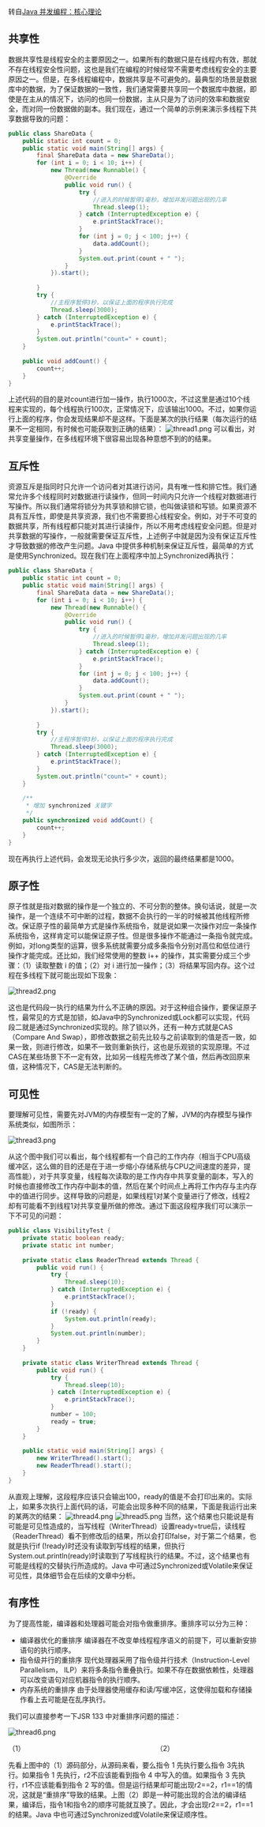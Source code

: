 转自[Java 并发编程：核心理论](https://www.cnblogs.com/paddix/p/5374810.html)

## 共享性

数据共享性是线程安全的主要原因之一。如果所有的数据只是在线程内有效，那就不存在线程安全性问题，这也是我们在编程的时候经常不需要考虑线程安全的主要原因之一。但是，在多线程编程中，数据共享是不可避免的。最典型的场景是数据库中的数据，为了保证数据的一致性，我们通常需要共享同一个数据库中数据，即使是在主从的情况下，访问的也同一份数据，主从只是为了访问的效率和数据安全，而对同一份数据做的副本。我们现在，通过一个简单的示例来演示多线程下共享数据导致的问题：

``` java
public class ShareData {
    public static int count = 0;
    public static void main(String[] args) {
        final ShareData data = new ShareData();
        for (int i = 0; i < 10; i++) {
            new Thread(new Runnable() {
                @Override
                public void run() {
                    try {
                        //进入的时候暂停1毫秒，增加并发问题出现的几率
                        Thread.sleep(1);
                    } catch (InterruptedException e) {
                        e.printStackTrace();
                    }
                    for (int j = 0; j < 100; j++) {
                        data.addCount();
                    }
                    System.out.print(count + " ");
                }
            }).start();
 
        }
        try {
            //主程序暂停3秒，以保证上面的程序执行完成
            Thread.sleep(3000);
        } catch (InterruptedException e) {
            e.printStackTrace();
        }
        System.out.println("count=" + count);
    }
 
    public void addCount() {
        count++;
    }
}
```

上述代码的目的是对count进行加一操作，执行1000次，不过这里是通过10个线程来实现的，每个线程执行100次，正常情况下，应该输出1000。不过，如果你运行上面的程序，你会发现结果却不是这样。下面是某次的执行结果（每次运行的结果不一定相同，有时候也可能获取到正确的结果）：
![thread1.png](/docs/concurrent/thread1.png)
可以看出，对共享变量操作，在多线程环境下很容易出现各种意想不到的的结果。

## 互斥性

资源互斥是指同时只允许一个访问者对其进行访问，具有唯一性和排它性。我们通常允许多个线程同时对数据进行读操作，但同一时间内只允许一个线程对数据进行写操作。所以我们通常将锁分为共享锁和排它锁，也叫做读锁和写锁。如果资源不具有互斥性，即使是共享资源，我们也不需要担心线程安全。例如，对于不可变的数据共享，所有线程都只能对其进行读操作，所以不用考虑线程安全问题。但是对共享数据的写操作，一般就需要保证互斥性，上述例子中就是因为没有保证互斥性才导致数据的修改产生问题。Java 中提供多种机制来保证互斥性，最简单的方式是使用Synchronized。现在我们在上面程序中加上Synchronized再执行：
``` java
public class ShareData {
    public static int count = 0;
    public static void main(String[] args) {
        final ShareData data = new ShareData();
        for (int i = 0; i < 10; i++) {
            new Thread(new Runnable() {
                @Override
                public void run() {
                    try {
                        //进入的时候暂停1毫秒，增加并发问题出现的几率
                        Thread.sleep(1);
                    } catch (InterruptedException e) {
                        e.printStackTrace();
                    }
                    for (int j = 0; j < 100; j++) {
                        data.addCount();
                    }
                    System.out.print(count + " ");
                }
            }).start();
 
        }
        try {
            //主程序暂停3秒，以保证上面的程序执行完成
            Thread.sleep(3000);
        } catch (InterruptedException e) {
            e.printStackTrace();
        }
        System.out.println("count=" + count);
    }
 
    /**
     * 增加 synchronized 关键字
     */
    public synchronized void addCount() {
        count++;
    }
}
```
现在再执行上述代码，会发现无论执行多少次，返回的最终结果都是1000。

## 原子性

原子性就是指对数据的操作是一个独立的、不可分割的整体。换句话说，就是一次操作，是一个连续不可中断的过程，数据不会执行的一半的时候被其他线程所修改。保证原子性的最简单方式是操作系统指令，就是说如果一次操作对应一条操作系统指令，这样肯定可以能保证原子性。但是很多操作不能通过一条指令就完成。例如，对long类型的运算，很多系统就需要分成多条指令分别对高位和低位进行操作才能完成。还比如，我们经常使用的整数 i++ 的操作，其实需要分成三个步骤：（1）读取整数 i 的值；（2）对 i 进行加一操作；（3）将结果写回内存。这个过程在多线程下就可能出现如下现象：

![thread2.png](/docs/concurrent/thread2.png)

这也是代码段一执行的结果为什么不正确的原因。对于这种组合操作，要保证原子性，最常见的方式是加锁，如Java中的Synchronized或Lock都可以实现，代码段二就是通过Synchronized实现的。除了锁以外，还有一种方式就是CAS（Compare And Swap），即修改数据之前先比较与之前读取到的值是否一致，如果一致，则进行修改，如果不一致则重新执行，这也是乐观锁的实现原理。不过CAS在某些场景下不一定有效，比如另一线程先修改了某个值，然后再改回原来值，这种情况下，CAS是无法判断的。

## 可见性

要理解可见性，需要先对JVM的内存模型有一定的了解，JVM的内存模型与操作系统类似，如图所示：

![thread3.png](/docs/concurrent/thread3.png)

从这个图中我们可以看出，每个线程都有一个自己的工作内存（相当于CPU高级缓冲区，这么做的目的还是在于进一步缩小存储系统与CPU之间速度的差异，提高性能），对于共享变量，线程每次读取的是工作内存中共享变量的副本，写入的时候也直接修改工作内存中副本的值，然后在某个时间点上再将工作内存与主内存中的值进行同步。这样导致的问题是，如果线程1对某个变量进行了修改，线程2却有可能看不到线程1对共享变量所做的修改。通过下面这段程序我们可以演示一下不可见的问题：
``` java
public class VisibilityTest {
    private static boolean ready;
    private static int number;
 
    private static class ReaderThread extends Thread {
        public void run() {
            try {
                Thread.sleep(10);
            } catch (InterruptedException e) {
                e.printStackTrace();
            }
            if (!ready) {
                System.out.println(ready);
            }
            System.out.println(number);
        }
    }
 
    private static class WriterThread extends Thread {
        public void run() {
            try {
                Thread.sleep(10);
            } catch (InterruptedException e) {
                e.printStackTrace();
            }
            number = 100;
            ready = true;
        }
    }
 
    public static void main(String[] args) {
        new WriterThread().start();
        new ReaderThread().start();
    }
}
```
从直观上理解，这段程序应该只会输出100，ready的值是不会打印出来的。实际上，如果多次执行上面代码的话，可能会出现多种不同的结果，下面是我运行出来的某两次的结果：
![thread4.png](/docs/concurrent/thread4.png)
![thread5.png](/docs/concurrent/thread5.png)
当然，这个结果也只能说是有可能是可见性造成的，当写线程（WriterThread）设置ready=true后，读线程（ReaderThread）看不到修改后的结果，所以会打印false，对于第二个结果，也就是执行if (!ready)时还没有读取到写线程的结果，但执行System.out.println(ready)时读取到了写线程执行的结果。不过，这个结果也有可能是线程的交替执行所造成的。Java 中可通过Synchronized或Volatile来保证可见性，具体细节会在后续的文章中分析。

## 有序性

为了提高性能，编译器和处理器可能会对指令做重排序。重排序可以分为三种：

* 编译器优化的重排序
编译器在不改变单线程程序语义的前提下，可以重新安排语句的执行顺序。
* 指令级并行的重排序
现代处理器采用了指令级并行技术（Instruction-Level Parallelism， ILP）来将多条指令重叠执行。如果不存在数据依赖性，处理器可以改变语句对应机器指令的执行顺序。
* 内存系统的重排序
由于处理器使用缓存和读/写缓冲区，这使得加载和存储操作看上去可能是在乱序执行。

我们可以直接参考一下JSR 133 中对重排序问题的描述：

![thread6.png](/docs/concurrent/thread6.png)

（1）　　　　　　　　　　　　　　　　　　　　（2）

先看上图中的（1）源码部分，从源码来看，要么指令 1 先执行要么指令 3先执行。如果指令 1 先执行，r2不应该能看到指令 4 中写入的值。如果指令 3 先执行，r1不应该能看到指令 2 写的值。但是运行结果却可能出现r2==2，r1==1的情况，这就是“重排序”导致的结果。上图（2）即是一种可能出现的合法的编译结果，编译后，指令1和指令2的顺序可能就互换了。因此，才会出现r2==2，r1==1的结果。Java 中也可通过Synchronized或Volatile来保证顺序性。
